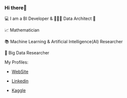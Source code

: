 ### Hi there👋

 💻 I am a BI Developer 
 &
 👩🏻‍💻 Data Architect 🤟
 
 📈 Mathematician
 
 📚 Machine Learning & Artificial Intelligence(AI) Researcher
 
 🔎 Big Data Researcher 
 

 My Profiles:
 
- [WebSite](https://lastdatabender.com)

- [Linkedin](https://www.linkedin.com/in/halenurbulgu/)
 
- [Kaggle](https://www.kaggle.com/halenurbulgu)




<!--
**HalenurBulgu/HalenurBulgu** is a ✨ _special_ ✨ repository because its `README.md` (this file) appears on your GitHub profile.



-->
